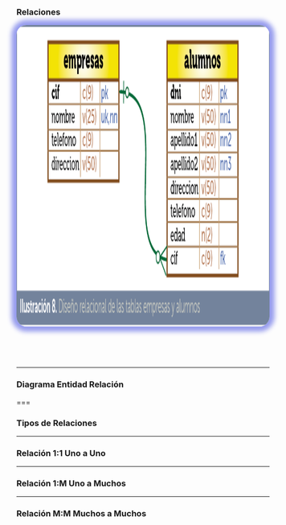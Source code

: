 ### Relaciones

<img src="4_Relaciones/rel_1.png" alt="relaciones" style="height: 600px; margin: 0 auto 4rem auto; background: transparent; box-shadow: 0 0 10px 10px rgb(150, 156, 238); border-radius: 20px;" class="demo-logo">

---

### Diagrama Entidad Relación

===

### Tipos de Relaciones

---

### Relación 1:1 Uno a Uno

---

### Relación 1:M Uno a Muchos

---

### Relación M:M Muchos a Muchos
